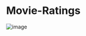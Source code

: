 # Movie-Ratings
![image](https://cds.nyu.edu/wp-content/uploads/2023/11/cropped-cds-logo-white-1.png)
